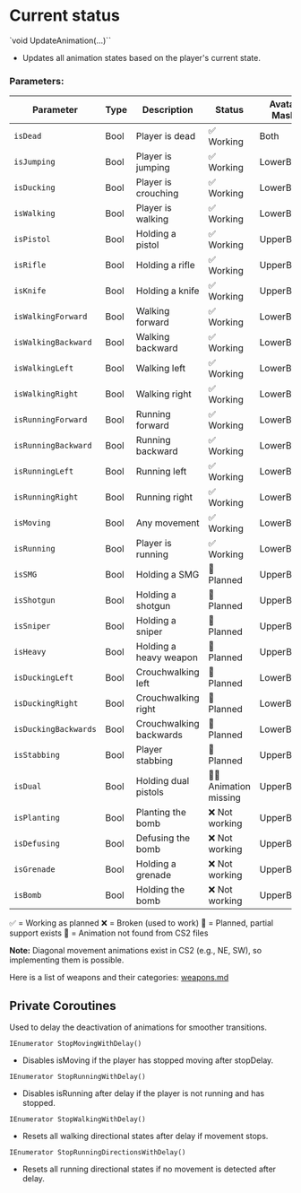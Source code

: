 # Current status

`void UpdateAnimation(...)``
- Updates all animation states based on the player's current state.

### Parameters:

| Parameter              | Type  | Description                        | Status          | Avatar Mask     |
|------------------------|-------|------------------------------------|-----------------|-----------------|
| `isDead`               | Bool  | Player is dead                     | ✅ Working      | Both            |
| `isJumping`            | Bool  | Player is jumping                  | ✅ Working      | LowerBody       |
| `isDucking`            | Bool  | Player is crouching                | ✅ Working      | LowerBody       |
| `isWalking`            | Bool  | Player is walking                  | ✅ Working      | LowerBody       |
| `isPistol`             | Bool  | Holding a pistol                   | ✅ Working      | UpperBody       |
| `isRifle`              | Bool  | Holding a rifle                    | ✅ Working      | UpperBody       |
| `isKnife`              | Bool  | Holding a knife                    | ✅ Working      | UpperBody       |
| `isWalkingForward`     | Bool  | Walking forward                    | ✅ Working      | LowerBody       |
| `isWalkingBackward`    | Bool  | Walking backward                   | ✅ Working      | LowerBody       |
| `isWalkingLeft`        | Bool  | Walking left                       | ✅ Working      | LowerBody       |
| `isWalkingRight`       | Bool  | Walking right                      | ✅ Working      | LowerBody       |
| `isRunningForward`     | Bool  | Running forward                    | ✅ Working      | LowerBody       |
| `isRunningBackward`    | Bool  | Running backward                   | ✅ Working      | LowerBody       |
| `isRunningLeft`        | Bool  | Running left                       | ✅ Working      | LowerBody       |
| `isRunningRight`       | Bool  | Running right                      | ✅ Working      | LowerBody       |
| `isMoving`             | Bool  | Any movement                       | ✅ Working      | LowerBody       |
| `isRunning`            | Bool  | Player is running                  | ✅ Working      | LowerBody       |
| `isSMG`                | Bool  | Holding a SMG                      | 🔄 Planned      | UpperBody       |
| `isShotgun`            | Bool  | Holding a shotgun                  | 🔄 Planned      | UpperBody       |
| `isSniper`             | Bool  | Holding a sniper                   | 🔄 Planned      | UpperBody       |
| `isHeavy`              | Bool  | Holding a heavy weapon             | 🔄 Planned      | UpperBody       |
| `isDuckingLeft`        | Bool  | Crouchwalking left                 | 🔄 Planned      | LowerBody       |
| `isDuckingRight`       | Bool  | Crouchwalking right                | 🔄 Planned      | LowerBody       |
| `isDuckingBackwards`   | Bool  | Crouchwalking backwards            | 🔄 Planned      | LowerBody       |
| `isStabbing`           | Bool  | Player stabbing                    | 🔄 Planned      | UpperBody       |
| `isDual`               | Bool  | Holding dual pistols               | 🚫🔄 Animation missing | UpperBody |
| `isPlanting`           | Bool  | Planting the bomb                  | ❌ Not working  | UpperBody       |
| `isDefusing`           | Bool  | Defusing the bomb                  | ❌ Not working  | UpperBody       |
| `isGrenade`            | Bool  | Holding a grenade                  | ❌ Not working  | UpperBody       |
| `isBomb`               | Bool  | Holding the bomb                   | ❌ Not working  | UpperBody       |

✅ = Working as planned
❌ = Broken (used to work)
🔄 = Planned, partial support exists
🚫 = Animation not found from CS2 files

**Note:** Diagonal movement animations exist in CS2 (e.g., NE, SW), so implementing them is possible.

Here is a list of weapons and their categories: [weapons.md](weapons.md)

## Private Coroutines
Used to delay the deactivation of animations for smoother transitions.

`IEnumerator StopMovingWithDelay()`
- Disables isMoving if the player has stopped moving after stopDelay.

`IEnumerator StopRunningWithDelay()`
- Disables isRunning after delay if the player is not running and has stopped.

`IEnumerator StopWalkingWithDelay()`
- Resets all walking directional states after delay if movement stops.

`IEnumerator StopRunningDirectionsWithDelay()`
- Resets all running directional states if no movement is detected after delay.
